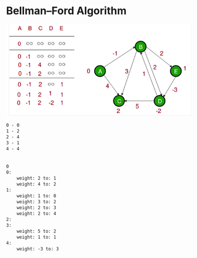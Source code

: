 # Bellman–Ford Algorithm

![](9tX9a5R.png)

```
0 - 0
1 - 2
2 - 4
3 - 1
4 - 4


0
0: 
	weight: 2 to: 1
	weight: 4 to: 2
1: 
	weight: 1 to: 0
	weight: 3 to: 2
	weight: 2 to: 3
	weight: 2 to: 4
2: 
3: 
	weight: 5 to: 2
	weight: 1 to: 1
4: 
	weight: -3 to: 3


```


